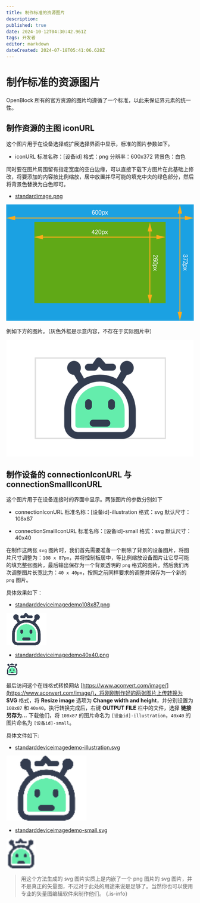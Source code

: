 ```yaml
---
title: 制作标准的资源图片
description: 
published: true
date: 2024-10-12T04:30:42.961Z
tags: 开发者
editor: markdown
dateCreated: 2024-07-18T05:41:06.628Z
---
```


# 制作标准的资源图片

OpenBlock 所有的官方资源的图片均遵循了一个标准，以此来保证界元素的统一性。

## 制作资源的主图 iconURL

这个图片用于在设备选择或扩展选择界面中显示，标准的图片参数如下。

- iconURL
	标准名称：[设备id]
	格式：png
	分辨率：600x372
	背景色：白色

同时要在图片周围留有指定宽度的空白边缘，可以直接下载下方图片在此基础上修改，将要添加的内容按比例缩放，居中放置并尽可能的填充中央的绿色部分，然后将背景色替换为白色即可。

- [standardimage.png](/developer-guide/plugin-development/create-standard-resource-images/standardpimage.png)

![standardimage.png](/developer-guide/plugin-development/create-standard-resource-images/standardimage.png)

例如下方的图片。（灰色外框是示意内容，不存在于实际图片中）

![standardimagedemo.png](/developer-guide/plugin-development/create-standard-resource-images/standardimagedemo.png)

## 制作设备的 connectionIconURL 与 connectionSmallIconURL

这个图片用于在设备连接时的界面中显示。两张图片的参数分别如下

- connectionIconURL 
	标准名称：[设备id]-illustration
	格式：svg
  默认尺寸：108x87

- connectionSmallIconURL
	标准名称：[设备id]-small
	格式：svg
  默认尺寸：40x40

在制作这两张 `svg` 图片时，我们首先需要准备一个剔除了背景的设备图片，将图片尺寸调整为：`108 x 87px`，并将控制板居中，等比例缩放设备图片让它尽可能的填充整张图片，最后输出保存为一个背景透明的 `png` 格式的图片。然后我们再次调整图片长宽比为：`40 x 40px`，按照之前同样要求的调整并保存为一个新的 `png` 图片。

具体效果如下：

- [standarddeviceimagedemo108x87.png](/developer-guide/plugin-development/create-standard-resource-images/standarddeviceimagedemo108x87.png)

![standarddeviceimagedemo108x87.png](/developer-guide/plugin-development/create-standard-resource-images/standarddeviceimagedemo108x87.png)

- [standarddeviceimagedemo40x40.png](/developer-guide/plugin-development/create-standard-resource-images/standarddeviceimagedemo40x40.png)

![standarddeviceimagedemo40x40.png](/developer-guide/plugin-development/create-standard-resource-images/standarddeviceimagedemo40x40.png)

最后访问这个在线格式转换网站 [https://www.aconvert.com/image/](https://www.aconvert.com/image/)，将刚刚制作好的两张图片上传转换为 **SVG** 格式，将 **Resize image** 选项为 **Change width and height**，并分别设置为 `108x87` 和 `40x40`。执行转换完成后，右键 **OUTPUT FILE** 栏中的文件，选择 **链接另存为...** 下载他们，将 `108x87` 的图片命名为 `[设备id]-illustration`，`40x40` 的图片命名为 `[设备id]-small`。

具体文件如下:

- [standarddeviceimagedemo-illustration.svg](/developer-guide/plugin-development/create-standard-resource-images/standarddeviceimagedemo-illustration.svg)

![standarddeviceimagedemo-illustration.svg](/developer-guide/plugin-development/create-standard-resource-images/standarddeviceimagedemo-illustration.svg)

- [standarddeviceimagedemo-small.svg](/developer-guide/plugin-development/create-standard-resource-images/standarddeviceimagedemo-small.svg)

![standarddeviceimagedemo-small.svg](/developer-guide/plugin-development/create-standard-resource-images/standarddeviceimagedemo-small.svg)

> 用这个方法生成的 svg 图片实质上是内嵌了一个 png 图片的 svg 图片，并不是真正的矢量图，不过对于此处的用途来说是足够了。当然你也可以使用专业的矢量图编辑软件来制作他们。
{.is-info}





